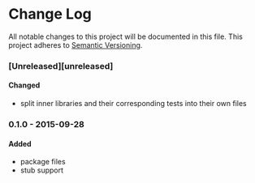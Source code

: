 # Change Log
All notable changes to this project will be documented in this file.
This project adheres to [Semantic Versioning](http://semver.org/).

### [Unreleased][unreleased]

#### Changed
- split inner libraries and their corresponding tests into their own files

### 0.1.0 - 2015-09-28
#### Added
- package files
- stub support
